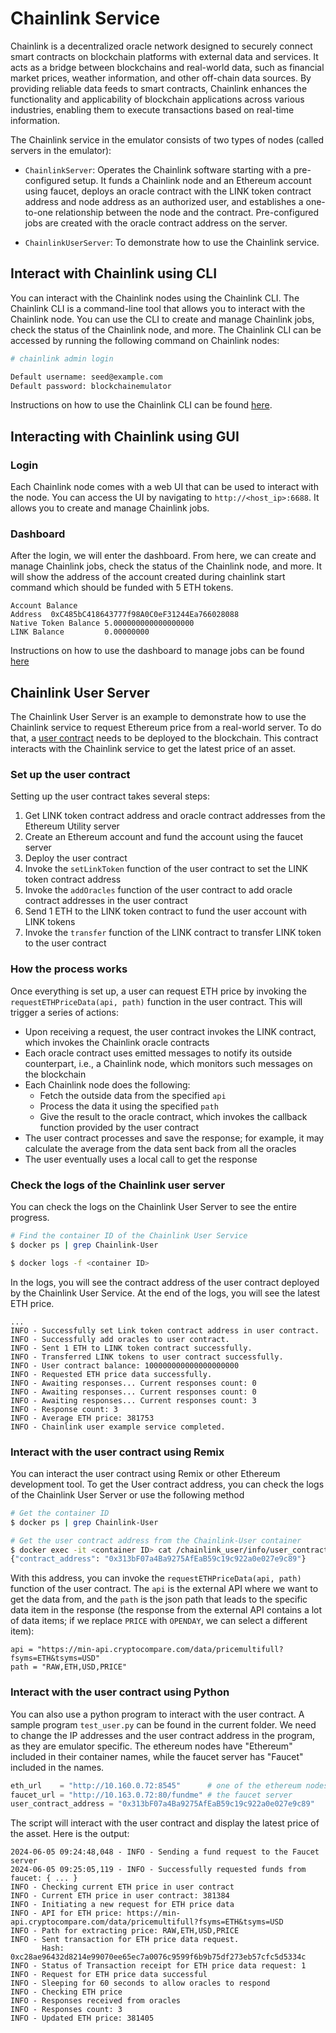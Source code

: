 # Chainlink Service 

Chainlink is a decentralized oracle network designed to securely connect smart
contracts on blockchain platforms with external data and services. It acts as a
bridge between blockchains and real-world data, such as financial market
prices, weather information, and other off-chain data sources. By providing
reliable data feeds to smart contracts, Chainlink enhances the functionality
and applicability of blockchain applications across various industries,
enabling them to execute transactions based on real-time information.

The Chainlink service in the emulator consists of two types of nodes (called
servers in the emulator):

- `ChainlinkServer`: Operates the Chainlink software starting with a
  pre-configured setup. It funds a Chainlink node and an Ethereum account using
  faucet, deploys an oracle contract with the LINK token contract address and
  node address as an authorized user, and establishes a one-to-one relationship
  between the node and the contract. Pre-configured jobs are created with the
  oracle contract address on the server.

- `ChainlinkUserServer`: To demonstrate how to use the Chainlink service. 




<a id="interact-with-cli"></a>
## Interact with Chainlink using CLI

You can interact with the Chainlink nodes using the Chainlink CLI. 
The Chainlink CLI is a command-line tool that allows you to interact with
the Chainlink node. You can use the CLI to create and manage Chainlink jobs,
check the status of the Chainlink node, and more. The Chainlink CLI can be
accessed by running the following command on Chainlink nodes: 

```bash
# chainlink admin login

Default username: seed@example.com
Default password: blockchainemulator
```

Instructions on how to use the Chainlink CLI can be found
[here](https://github.com/smartcontractkit/chainlink/wiki/Command-Line-Options).


<a id="interact-with-gui"></a>
## Interacting with Chainlink using GUI

### Login  

Each Chainlink node comes with a web UI that can
be used to interact with the node.  You can access the UI by navigating
to `http://<host_ip>:6688`. It allows you to create and manage Chainlink jobs. 


### Dashboard

After the login, we will enter the dashboard. From here, 
we can create and manage Chainlink jobs,
check the status of the Chainlink node, and more.
It will show the address of 
the account created during chainlink start command which 
should be funded with 5 ETH tokens.
```
Account Balance
Address  0xC485bC418643777f98A0C0eF31244Ea766028088
Native Token Balance 5.000000000000000000
LINK Balance         0.00000000
```

Instructions on how to use the dashboard to manage jobs can be
found [here](https://docs.chain.link/chainlink-nodes)



<a id="user-service"></a>
## Chainlink User Server 

The Chainlink User Server is an example to demonstrate how to
use the Chainlink service to request Ethereum price from 
a real-world server. To do that, a [user contract](./contracts/user_contract.sol) needs to
be deployed to the blockchain. This contract interacts with the Chainlink
service to get the latest price of an asset. 


### Set up the user contract 

Setting up the user contract takes several steps: 

1. Get LINK token contract address and oracle contract addresses
   from the Ethereum Utility server
2. Create an Ethereum account and fund the account using the faucet server
3. Deploy the user contract
4. Invoke the `setLinkToken` function of the user contract to 
   set the LINK token contract address
5. Invoke the `addOracles` function of the user contract to add
   oracle contract addresses in the user contract
6. Send 1 ETH to the LINK token contract to fund the user account with LINK tokens
7. Invoke the `transfer` function of the LINK contract to transfer LINK token
   to the user contract


### How the process works

Once everything is set up, a user can request ETH price by invoking 
the `requestETHPriceData(api, path)` function in the user contract. 
This will trigger a series of actions: 

- Upon receiving a request, the user contract invokes the LINK contract,
  which invokes the Chainlink oracle contracts
- Each oracle contract uses emitted messages to notify its outside counterpart, 
  i.e., a Chainlink node, which monitors such messages on the blockchain
- Each Chainlink node does the following:
   - Fetch the outside data from the specified `api`
   - Process the data it using the specified `path` 
   - Give the result to the oracle contract, which invokes
     the callback function provided by the user contract
- The user contract processes and save the response; for example, it may
  calculate the average from the data sent back from all the oracles
- The user eventually uses a local call to get the response  


### Check the logs of the Chainlink user server

You can check the logs on the Chainlink User Server to 
see the entire progress.

```bash
# Find the container ID of the Chainlink User Service
$ docker ps | grep Chainlink-User

$ docker logs -f <container ID>
```

In the logs, you will see the contract address of the user contract
deployed by the Chainlink User Service. 
At the end of the logs, you will see the latest ETH price. 

```
...
INFO - Successfully set Link token contract address in user contract.
INFO - Successfully add oracles to user contract.
INFO - Sent 1 ETH to LINK token contract successfully.
INFO - Transferred LINK tokens to user contract successfully.
INFO - User contract balance: 100000000000000000000
INFO - Requested ETH price data successfully.
INFO - Awaiting responses... Current responses count: 0
INFO - Awaiting responses... Current responses count: 0
INFO - Awaiting responses... Current responses count: 3
INFO - Response count: 3
INFO - Average ETH price: 381753
INFO - Chainlink user example service completed.
```


### Interact with the user contract using Remix

You can interact the user contract using Remix
or other Ethereum development tool.
To get the User contract address, you can check the logs of the
Chainlink User Server or use the following method

```bash
# Get the container ID 
$ docker ps | grep Chainlink-User

# Get the user contract address from the Chainlink-User container
$ docker exec -it <container ID> cat /chainlink_user/info/user_contract.json
{"contract_address": "0x313bF07a4Ba9275AfEaB59c19c922a0e027e9c89"}
```

With this address, you can invoke the `requestETHPriceData(api, path)` function
of the user contract. The `api` is the external API where we want to get the
data from, and the `path` is the json path that leads to the specific 
data item in the response (the response from the external API contains 
a lot of data items; if we replace `PRICE` with `OPENDAY`, we can select
a different item):

```
api = "https://min-api.cryptocompare.com/data/pricemultifull?fsyms=ETH&tsyms=USD"
path = "RAW,ETH,USD,PRICE"
```

### Interact with the user contract using Python

You can also use a python program to interact with the user contract. 
A sample program `test_user.py` can be found in the current folder.
We need to change the IP addresses and the user contract address 
in the program, as they are emulator specific. The ethereum nodes
have "Ethereum" included in their container names, while the 
faucet server has "Faucet" included in the names. 

```python
eth_url    = "http://10.160.0.72:8545"      # one of the ethereum nodes
faucet_url = "http://10.163.0.72:80/fundme" # the faucet server
user_contract_address = "0x313bF07a4Ba9275AfEaB59c19c922a0e027e9c89"
```

The script will interact with the user contract and display the latest price of
the asset. Here is the output:

```
2024-06-05 09:24:48,048 - INFO - Sending a fund request to the Faucet server
2024-06-05 09:25:05,119 - INFO - Successfully requested funds from faucet: { ... }
INFO - Checking current ETH price in user contract
INFO - Current ETH price in user contract: 381384
INFO - Initiating a new request for ETH price data
INFO - API for ETH price: https://min-api.cryptocompare.com/data/pricemultifull?fsyms=ETH&tsyms=USD
INFO - Path for extracting price: RAW,ETH,USD,PRICE
INFO - Sent transaction for ETH price data request. 
       Hash: 0xc28ae96432d8214e99070ee65ec7a0076c9599f6b9b75df273eb57cfc5d5334c
INFO - Status of Transaction receipt for ETH price data request: 1
INFO - Request for ETH price data successful
INFO - Sleeping for 60 seconds to allow oracles to respond
INFO - Checking ETH price
INFO - Responses received from oracles
INFO - Responses count: 3
INFO - Updated ETH price: 381405
```
